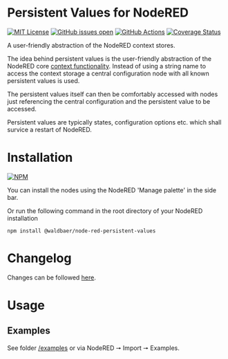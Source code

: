 # Persistent Values for NodeRED

[![MIT License](https://img.shields.io/github/license/waldbaer/node-red-persistent-values?style=flat-square)](https://opensource.org/licenses/MIT)
[![GitHub issues open](https://img.shields.io/github/issues/waldbaer/node-red-persistent-values?style=flat-square)](https://github.com/waldbaer/node-red-persistent-values/issues)
[![GitHub Actions](https://github.com/waldbaer/node-red-persistent-values/actions/workflows/node.js.yml/badge.svg?branch=master)](https://github.com/waldbaer/node-red-persistent-values/actions/workflows/node.js.yml)
[![Coverage Status](https://coveralls.io/repos/github/waldbaer/node-red-persistent-values/badge.svg?branch=master)](https://coveralls.io/github/waldbaer/node-red-persistent-values?branch=master)

A user-friendly abstraction of the NodeRED context stores.

The idea behind persistent values is the user-friendly abstraction of the NodeRED core
[context functionality](https://nodered.org/docs/user-guide/context).
Instead of using a string name to access the context storage a central configuration node with
all known persistent values is used.

The persistent values itself can then be comfortably accessed with nodes just referencing the central
configuration and the persistent value to be accessed.

Persistent values are typically states, configuration options etc. which shall survice a restart of NodeRED.

# Installation
[![NPM](https://nodei.co/npm/@waldbaer/node-red-persistent-values.png?downloads=true)](https://nodei.co/npm/@waldbaer/node-red-persistent-values.png?downloads=true)

You can install the nodes using the NodeRED 'Manage palette' in the side bar.

Or run the following command in the root directory of your NodeRED installation

```
npm install @waldbaer/node-red-persistent-values
```

# Changelog
Changes can be followed [here](/CHANGELOG.md).

# Usage
## Examples
See folder [/examples](/examples) or via NodeRED 🠖 Import 🠖 Examples.
